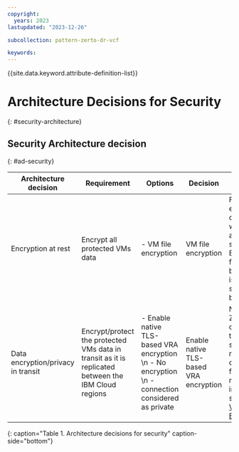 ```yaml
---
copyright:
  years: 2023
lastupdated: "2023-12-26"

subcollection: pattern-zerto-dr-vcf

keywords:
---
```

{{site.data.keyword.attribute-definition-list}}

# Architecture Decisions for Security
{: #security-architecture}

## Security Architecture decision
{: #ad-security}

| **Architecture decision**                                                  | **Requirement**                                                                               | **Options**                                                                       | **Decision**                     | **Rationale**                                                                                                                                                                                                                        |
| -------------------------------------------------------------------------------- | --------------------------------------------------------------------------------------------------- | --------------------------------------------------------------------------------------- | -------------------------------------- | ------------------------------------------------------------------------------------------------------------------------------------------------------------------------------------------------------------------------------------------ |
| Encryption at rest                                                               | Encrypt all protected VMs data                                                                      | - VM file encryption                                                                      | VM file encryption                     | File encryption on a VM with applications such as BitLocker for non-boot disks is supported by Zerto                                                                                                                                       |
| Data encryption/privacy in transit                                               | Encrypt/protect the protected VMs data in transit as it is replicated between the IBM Cloud regions | - Enable native TLS-based VRA encryption  \n -  No encryption  \n -  connection considered as private | Enable native TLS-based VRA encryption | Native Zerto capability to protect sensitive replication data in-flight. For more information, see[VRA to VRA Encryption](https://help.zerto.com/bundle/Security.Hardening.HTML/page/Virtual_Replication_Appliance.htm#vra_to_vra_encryption) |
{: caption="Table 1. Architecture decisions for security" caption-side="bottom"}
